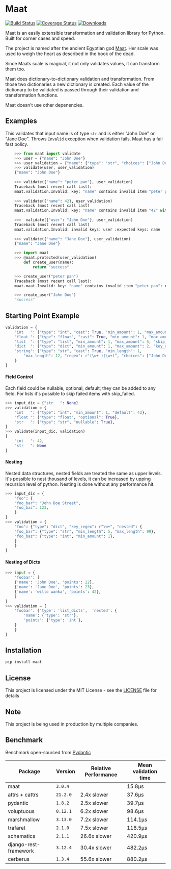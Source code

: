# Maat
[![Build Status](https://travis-ci.com/Attumm/Maat.svg?branch=main)](https://travis-ci.com/Attumm/Maat)
[![Coverage Status](https://coveralls.io/repos/github/Attumm/Maat/badge.svg)](https://coveralls.io/github/Attumm/Maat)
[![Downloads](https://pepy.tech/badge/maat/week)](https://pepy.tech/project/maat)

Maat is an easily extensible transformation and validation library for Python.
Built for corner cases and speed.

The project is named after the ancient Egyptian god [Maat](https://en.wikipedia.org/wiki/Maat).
Her scale was used to weigh the heart as described in the book of the dead.

Since Maats scale is magical, it not only validates values, it can transform them too.

Maat does dictionary-to-dictionary validation and transformation.
From those two dictionaries a new dictionary is created.
Each value of the dictionary to be validated is passed through their validation and transformation functions.

Maat doesn't use other depenencies.

## Examples

This validates that input name is of type `str` and is either "John Doe" or "Jane Doe".
Throws `Invalid` exception when validation fails. Maat has a fail fast policy.

```python
    >>> from maat import validate
    >>> user = {"name": "John Doe"}
    >>> user_validation = {"name": {"type": "str", "choices": ["John Doe", "Jane Doe"]}}
    >>> validate(user, user_validation)
    {"name": "John Doe"}
    
    >>> validate({"name": "peter pan"}, user_validation)
    Traceback (most recent call last):
    maat.validation.Invalid: key: "name" contains invalid item "peter pan": not in valid choices ["John Doe", "Jane Doe"]
    
    >>> validate({"name": 42}, user_validation)
    Traceback (most recent call last)
    maat.validation.Invalid: key: "name" contains invalid item "42" with type "int": not of type string
    
    >>>  validate({"user": "John Doe"}, user_validation)
    Traceback (most recent call last)
    maat.validation.Invalid: invalid keys: user :expected keys: name
    
    >>> validate({"name": "Jane Doe"}, user_validation)
    {"name": "Jane Doe"}

    >>> import maat
    >>> @maat.protected(user_validation)
        def create_user(name):
            return "success"

    >>> create_user("peter pan")
    Traceback (most recent call last):
    maat.maat.Invalid: key: "name" contains invalid item "peter pan": not in valid choices ["John Doe", "Jane Doe"]

    >>> create_user("John Doe")
    "success"
```

## Starting Point Example

```python
validation = {
    "int   ": {"type": "int", "cast": True, "min_amount": 1, "max_amount": 150},
    "float ": {"type": "float", "cast": True, "min_amount": 1, "max_amount": 150},
    "list  ": {"type": "list", "min_amount": 1, "max_amount": 5, "skip_failed": True},
    "dict  ": {"type": "dict", "min_amount": 1, "max_amount": 2, "key_regex": r"(\w+)"},
    "string": {"type": "str", "cast": True, "min_length": 1,
        "max_length": 12, "regex": r"(\w+ )(\w+)", "choices": ["John Doe", "Jane Doe"]
    }
}
```

#### Field Control
Each field could be nullable, optional, default; they can be added to any field.
For lists it's possible to skip failed items with skip_failed.
```python
>>> input_dic = {"str   ": None}
>>> validation = {
	"int   ": {"type": "int", "min_amount": 1, "default": 42},
	"float ": {"type": "float", "optional": True},
	"str   ": {"type": "str", "nullable": True},
}
>>> validate(input_dic, validation)
{
    "int   ": 42,
    "str   ": None
}
```
#### Nesting
Nested data structures, nested fields are treated the same as upper levels.
It's possible to nest thousand of levels, it can be increased by upping recursion level of python.
Nesting is done without any performance hit.
```python
>>> input_dic = {
    "foo": {
	"foo_bar": "John Doe Street",
	"foo_baz": 123,
    }
}
>>> validation = {
    "foo": {"type": "dict", "key_regex": r"\w+", "nested": {
	"foo_bar": {"type": "str", "min_length": 5, "max_length": 99},
	"foo_baz": {"type": "int", "min_amount": 1},
	}
    }
}
```

#### Nesting of Dicts
```python
>>> input = {
    'foobar': [
	{'name': 'John Doe', 'points': 22},
	{'name': 'Jane Doe', 'points': 23},
	{'name': 'willo wanka', 'points': 42},
    ]
}
>>> validation = {
    'foobar': {'type': 'list_dicts',  'nested': {
	    'name': {'type': 'str'},
	    'points': {'type': 'int'},
	}
    }
}
```

## Installation
```sh
pip install maat
```

## License

This project is licensed under the MIT License - see the [LICENSE](LICENSE) file for details

## Note
This project is being used in production by multiple companies.


## Benchmark

Benchmark open-sourced from [Pydantic](https://github.com/samuelcolvin/pydantic/tree/master/benchmarks)

Package | Version | Relative Performance | Mean validation time
--- | --- | --- | ---
maat | `3.0.4` |  | 15.8μs
attrs + cattrs | `21.2.0` | 2.4x slower | 37.6μs
pydantic | `1.8.2` | 2.5x slower | 39.7μs
voluptuous | `0.12.1` | 6.2x slower | 98.6μs
marshmallow | `3.13.0` | 7.2x slower | 114.1μs
trafaret | `2.1.0` | 7.5x slower | 118.5μs
schematics | `2.1.1` | 26.6x slower | 420.9μs
django-rest-framework | `3.12.4` | 30.4x slower | 482.2μs
cerberus | `1.3.4` | 55.6x slower | 880.2μs
